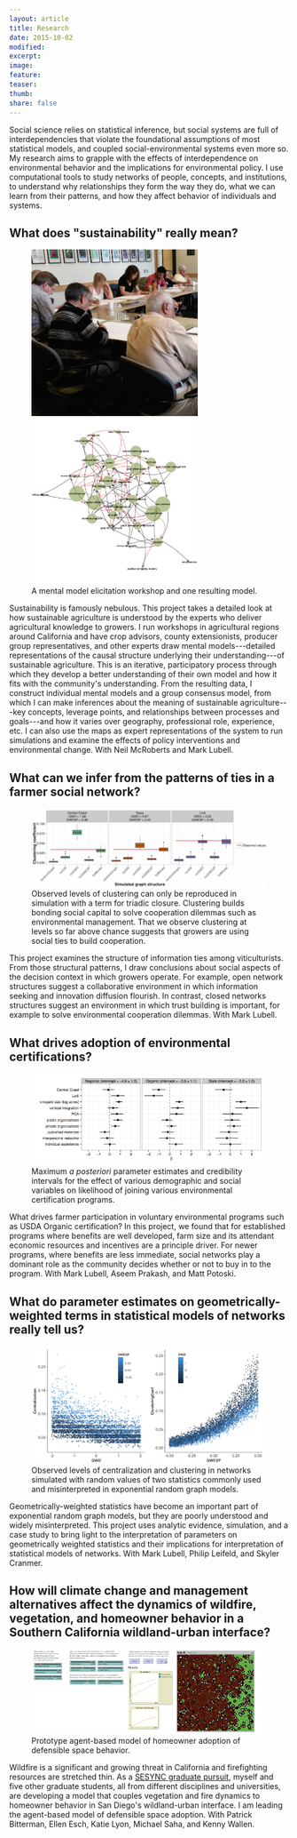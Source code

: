 ```yaml
---
layout: article
title: Research
date: 2015-10-02
modified:
excerpt: 
image:
feature: 
teaser: 
thumb:
share: false
---
```


Social science relies on statistical inference, but social systems are full of interdependencies that violate the foundational assumptions of most statistical models, and coupled social-environmental systems even more so. My research aims to grapple with the effects of interdependence on environmental behavior and the implications for environmental policy. I use computational tools to study networks of people, concepts, and institutions, to understand why relationships they form the way they do, what we can learn from their patterns, and how they affect behavior of individuals and systems. 

## What does "sustainability" really mean?

<figure class="half">
	<img src="/images/FCMworkshop.png" style="height:300px; width:300px">
	<a href="/images/FCMmap.png">
		<img src="/images/FCMmap.png" style="height:300px; width:300px"></a>
	<figcaption>A mental model elicitation workshop and one resulting model.</figcaption>
</figure>

Sustainability is famously nebulous. This project takes a detailed look at how sustainable agriculture is understood by the experts who deliver agricultural knowledge to growers. I run workshops in agricultural regions around California and have crop advisors, county extensionists, producer group representatives, and other experts draw mental models---detailed representations of the causal structure underlying their understanding---of sustainable agriculture. This is an iterative, participatory process through which they develop a better understanding of their own model and how it fits with the community's understanding. From the resulting data, I construct individual mental models and a group consensus model, from which I can make inferences about the meaning of sustainable agriculture---key concepts, leverage points, and relationships between processes and goals---and how it varies over geography, professional role, experience, etc. I can also use the maps as expert representations of the system to run simulations and examine the effects of policy interventions and environmental change. With Neil McRoberts and Mark Lubell.

## What can we infer from the patterns of ties in a farmer social network?

<figure>
	<a href="/images/netsims.png"><img src="/images/netsims-sm.png"></a>
	<figcaption>Observed levels of clustering can only be reproduced in simulation with a term for triadic closure. Clustering builds bonding social capital to solve cooperation dilemmas such as environmental management. That we observe clustering at levels so far above chance suggests that growers are using social ties to build cooperation.</figcaption>
</figure>

This project examines the structure of information ties among viticulturists. From those structural patterns, I draw conclusions about social aspects of the decision context in which growers operate. For example, open network structures suggest a collaborative environment in which information seeking and innovation diffusion flourish. In contrast, closed networks structures suggest an environment in which trust building is important, for example to solve environmental cooperation dilemmas. With Mark Lubell.

## What drives adoption of environmental certifications?

<figure>
	<a href="/images/certEsts.png">
		<img src="/images/certEsts-sm.png"></a>
	<figcaption>Maximum <i>a posteriori</i> parameter estimates and credibility intervals for the effect of various demographic and social variables on likelihood of joining various environmental certification programs.</figcaption>
</figure>

What drives farmer participation in voluntary environmental programs such as USDA Organic certification? In this project, we found that for established programs where benefits are well developed, farm size and its attendant economic resources and incentives are a principle driver. For newer programs, where benefits are less immediate, social networks play a dominant role as the community decides whether or not to buy in to the program. With Mark Lubell, Aseem Prakash, and Matt Potoski.

## What do parameter estimates on geometrically-weighted terms in statistical models of networks really tell us?

<figure>
	<a href="/images/researchHeadFull.png">
		<img src="/images/sims-sm.png"></a>
	<figcaption>Observed levels of centralization and clustering in networks simulated with random values of two statistics commonly used and misinterpreted in exponential random graph models.</figcaption>
</figure>

Geometrically-weighted statistics have become an important part of exponential random graph models, but they are poorly understood and widely misinterpreted. This project uses analytic evidence, simulation, and a case study to bring light to the interpretation of parameters on geometrically weighted statistics and their implications for interpretation of statistical models of networks. With Mark Lubell, Philip Leifeld, and Skyler Cranmer.

## How will climate change and management alternatives affect the dynamics of wildfire, vegetation, and homeowner behavior in a Southern California wildland-urban interface?

<figure>
	<a href="/images/netlogo.png">
		<img src="/images/netlogo-sm.png"></a>
	<figcaption>Prototype agent-based model of homeowner adoption of defensible space behavior.</figcaption>
</figure>

Wildfire is a significant and growing threat in California and firefighting resources are stretched thin. As a [SESYNC graduate pursuit](https://www.sesync.org/news/mon-2015-10-19-1400/rfp-socio-environmental-synthesis-research-for-graduate-students), myself and five other graduate students, all from different disciplines and universities, are developing a model that couples vegetation and fire dynamics to homeowner behavior in San Diego's wildland-urban interface. I am leading the agent-based model of defensible space adoption. With Patrick Bitterman, Ellen Esch, Katie Lyon, Michael Saha, and Kenny Wallen.